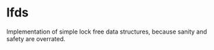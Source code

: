 # lfds
Implementation of simple lock free data structures, because sanity and safety are overrated.
